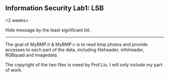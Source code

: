 ## Information Security Lab1: LSB
<2 weeks>

Hide message by the least significant bit.

------------------------------------------

The goal of MyBMP.h & MyBMP.c is to read bmp photos and provide accesses to each part of the data, including fileheader, infoheader, RGBquad and imagedata.  

The copyright of the two files is owed by Prof.Liu. I will only include my part of work.
